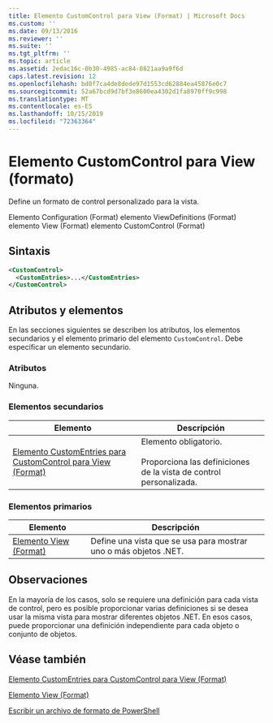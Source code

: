 ```yaml
---
title: Elemento CustomControl para View (Format) | Microsoft Docs
ms.custom: ''
ms.date: 09/13/2016
ms.reviewer: ''
ms.suite: ''
ms.tgt_pltfrm: ''
ms.topic: article
ms.assetid: 2edac16c-0b30-4985-ac84-0821aa9a9f6d
caps.latest.revision: 12
ms.openlocfilehash: bd0f7ca4de8dede97d1553cd62884ea45876e0c7
ms.sourcegitcommit: 52a67bcd9d7bf3e8600ea4302d1fa8970ff9c998
ms.translationtype: MT
ms.contentlocale: es-ES
ms.lasthandoff: 10/15/2019
ms.locfileid: "72363364"
---
```

# <a name="customcontrol-element-for-view-format"></a>Elemento CustomControl para View (formato)

Define un formato de control personalizado para la vista.

Elemento Configuration (Format) elemento ViewDefinitions (Format) elemento View (Format) elemento CustomControl (Format)

## <a name="syntax"></a>Sintaxis

```xml
<CustomControl>
  <CustomEntries>...</CustomEntries>
</CustomControl>
```

## <a name="attributes-and-elements"></a>Atributos y elementos

En las secciones siguientes se describen los atributos, los elementos secundarios y el elemento primario del elemento `CustomControl`. Debe especificar un elemento secundario.

### <a name="attributes"></a>Atributos

Ninguna.

### <a name="child-elements"></a>Elementos secundarios

|Elemento|Descripción|
|-------------|-----------------|
|[Elemento CustomEntries para CustomControl para View (Format)](./customentries-element-for-customcontrol-for-view-format.md)|Elemento obligatorio.<br /><br /> Proporciona las definiciones de la vista de control personalizada.|

### <a name="parent-elements"></a>Elementos primarios

|Elemento|Descripción|
|-------------|-----------------|
|[Elemento View (Format)](./view-element-format.md)|Define una vista que se usa para mostrar uno o más objetos .NET.|

## <a name="remarks"></a>Observaciones

En la mayoría de los casos, solo se requiere una definición para cada vista de control, pero es posible proporcionar varias definiciones si se desea usar la misma vista para mostrar diferentes objetos .NET. En esos casos, puede proporcionar una definición independiente para cada objeto o conjunto de objetos.

## <a name="see-also"></a>Véase también

[Elemento CustomEntries para CustomControl para View (Format)](./customentries-element-for-customcontrol-for-view-format.md)

[Elemento View (Format)](./view-element-format.md)

[Escribir un archivo de formato de PowerShell](./writing-a-powershell-formatting-file.md)
